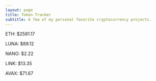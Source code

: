 ```yaml
---
layout: page
title: Token Tracker
subtitle: A few of my personal favorite cryptocurrency projects.
---
```


<!--BEGINCRYPTOINPUT-->
ETH: $2581.17

LUNA: $89.12

NANO: $2.22

LINK: $13.35

AVAX: $71.67

<!--ENDCRYPTOINPUT-->
